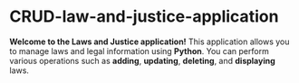 # CRUD-law-and-justice-application

**Welcome to the Laws and Justice application!**
This application allows you to manage laws and legal information using **Python**.
You can perform various operations such as **adding**, **updating**, **deleting**, and **displaying** laws.
